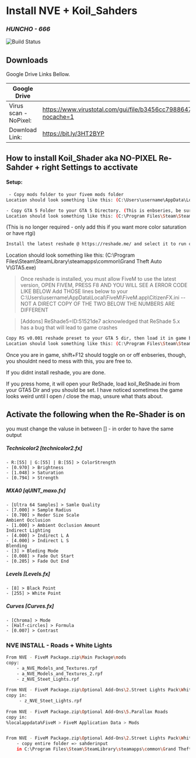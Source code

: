 # Install NVE + Koil_Sahders
### _HUNCHO - 666_
![Build Status](https://travis-ci.org/joemccann/dillinger.svg?branch=master)
## Downloads
Google Drive Links Bellow.

| Google Drive | LINK |
| ------ | ------ |
| Virus scan - NoPixel: | https://www.virustotal.com/gui/file/b3456cc798864728359778a76eef7c9361f994bf863d945adddfcd7e126adf61?nocache=1|
| Download Link: | https://bit.ly/3HT2BYP|



## How to install Koil_Shader aka NO-PIXEL Re-Sahder + right Settings to acctivate

#### Setup:
```sh
 - Copy mods folder to your fivem mods folder 
Location should look something like this: (C:\Users\username\AppData\Local\FiveM\FiveM.app\mods)

- Copy GTA 5 Folder to your GTA 5 Directory. (This is enbseries, be sure to save any old shit.)
Location should look something like this: (C:\Program Files\Steam\SteamLibrary\steamapps\common\Grand Theft Auto V)
```

(This is no longer required - only add this if you want more color saturation or have rtgi)
```sh
Install the latest reshade @ https://reshade.me/ and select it to run off your GTA 5 exec when prompted (you dont need to select any extras, just sweetfx)
```
Location should look something like this: (C:\Program Files\Steam\SteamLibrary\steamapps\common\Grand Theft Auto V\GTA5.exe)


> Once reshade is installed, you must allow FiveM to use the latest version, OPEN FIVEM, PRESS F8 AND YOU WILL SEE A ERROR CODE LIKE BELOW
Add THOSE lines below to your C:\Users\username\AppData\Local\FiveM\FiveM.app\CitizenFX.ini -- NOT A DIRECT COPY OF THE TWO BELOW THE NUMBERS ARE DIFFERENT

> [Addons]
ReShade5=ID:51521de7 acknowledged that ReShade 5.x has a bug that will lead to game crashes

```sh
Copy RS v0.001 reshade preset to your GTA 5 dir, then load it in game by hitting home.
Location should look something like this: (C:\Program Files\Steam\SteamLibrary\steamapps\common\Grand Theft Auto V)
```

Once you are in game, shift+F12 should toggle on or off enbseries, though, you shouldnt need to mess with this, you are free to.


If you didnt install reshade, you are done.

If you press home, it will open your ReShade, load koil_ReShade.ini from your GTA5 Dir and you should be set.
I have noticed sometimes the game looks weird until I open / close the map, unsure what thats about.


## Activate the following when the Re-Shader is on
 you must change the valuse in between [] - in order to have the same output
##### Technicolor2 [technicolor2.fx]
    - R:[55] | G:[55] | B:[55] > ColorStrength
    - [0.970] > Brightness
    - [1.048] > Saturation
    - [0.794] > Strength
##### MXA0 [qUINT_maxo.fx]
    - [Ultra 64 Samples] > Samle Quality
    - [7.000] > Sample Radius
    - [0.700] > Reder Size Scale
    Ambient Occlusion
    - [1.000] > Ambient Occlusion Amount
    Indirect Lighting
    - [4.000] > Indirect L A 
    - [4.000] > Indirect L S 
    Blending
    - [3] > Bleding Mode
    - [0.008] > Fade Out Start
    - [0.205] > Fade Out End
    
##### Levels [Levels.fx]
    - [8] > Black Point 
    - [255] > White Point
##### Curves [Curves.fx]
    - [Chroma] > Mode
    - [Half-circles] > Formula
    - [0.007] > Contrast
    
    
    
### NVE INSTALL - Roads + White Lights    

```sh
From NVE - FiveM Package.zip\Main Package\mods
copy:
    - a_NVE_Models_and_Textures.rpf
    - a_NVE_Models_and_Textures_2.rpf
    - z_NVE_Steet_Lights.rpf
    
From NVE - FiveM Package.zip\Optional Add-Ons\2.Street Lights Pack\White Street Light
copy in:
     - z_NVE_Steet_Lights.rpf
     
From NVE - FiveM Package.zip\Optional Add-Ons\5.Parallax Roads
copy in:
%localappdata%FiveM > FiveM Application Data > Mods 


From NVE - FiveM Package.zip\Optional Add-Ons\2.Street Lights Pack\White Street Light
    - copy entire folder => sahderinput 
    in C:\Program Files\Steam\SteamLibrary\steamapps\common\Grand Theft Auto V


